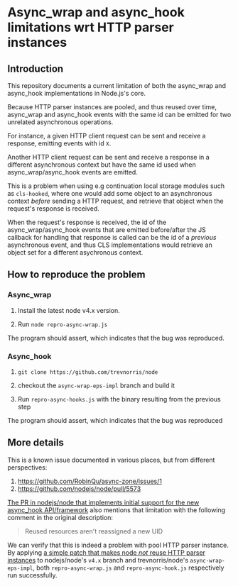 # Async_wrap and async_hook limitations wrt HTTP parser instances

## Introduction

This repository documents a current limitation of both the async_wrap and
async_hook implementations in Node.js's core.

Because HTTP parser instances are pooled, and thus reused over time, async_wrap
and async_hook events with the same id can be emitted for two unrelated
asynchronous operations.

For instance, a given HTTP client request can be sent and receive a response,
emitting events with id `X`.

Another HTTP client request can be sent and receive a response in a different
asynchronous context but have the same id used when async_wrap/async_hook events
are emitted.

This is a problem when using e.g continuation local storage modules such as
`cls-hooked`, where one would add some object to an asynchronous context
_before_ sending a HTTP request, and retrieve that object when the request's
response is received.

When the request's response is received, the id of the async_wrap/async_hook
events that are emitted before/after the JS callback for handling that response
is called can be the id of a _previous_ asynchronous event, and thus CLS
implementations would retrieve an object set for a different asychronous
context.

## How to reproduce the problem

### Async_wrap

1. Install the latest node v4.x version.

2. Run `node repro-async-wrap.js`

The program should assert, which indicates that the bug was reproduced.

### Async_hook

1. `git clone https://github.com/trevnorris/node`

2. checkout the `async-wrap-eps-impl` branch and build it

3. Run `repro-async-hooks.js` with the binary resulting from the previous step

The program should assert, which indicates that the bug was reproduced

## More details

This is a known issue documented in various places, but from different
perspectives:

1. https://github.com/RobinQu/async-zone/issues/1
2. https://github.com/nodejs/node/pull/5573

[The PR in nodejs/node that implements initial support for the new async_hook
API/framework](https://github.com/nodejs/node/pull/8531) also mentions that
limitation with the following comment in the original description:

> Reused resources aren't reassigned a new UID

We can verify that this is indeed a problem with pool HTTP parser instance. By
applying [a simple patch that makes node _not_ reuse HTTP parser instances](https://gist.github.com/misterdjules/e06595f63bfd184b8f9fb2d0fed2f766)
to nodejs/node's `v4.x` branch and trevnorris/node's `async-wrap-eps-impl`, both
`repro-async-wrap.js` and `repro-async-hook.js` respectively run successfully.
